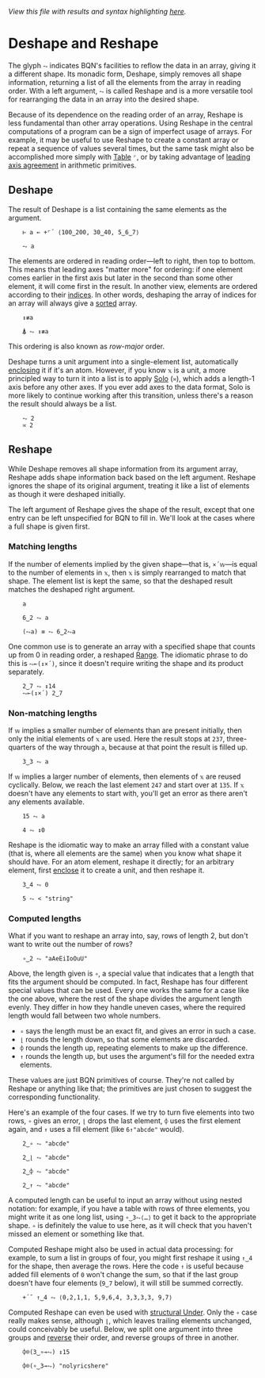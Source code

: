 *View this file with results and syntax highlighting [here](https://mlochbaum.github.io/BQN/doc/reshape.html).*

# Deshape and Reshape

<!--GEN
xt ← Highlight∘•Repr¨ 100‿0‿200+⌜0‿50+⌜↕7
d ← 64‿36

rc ← At "class=code|stroke-width=1.5|rx=12"
Ge ← "g"⊸At⊸Enc
g  ← "fill=currentColor|stroke-linecap=round|font-family=BQN,monospace"
dg ← "font-size=22px|fill=currentColor|opacity=0.9"
tg ← "font-size=18px|text-anchor=end"
bg ← "class=bluegreen|stroke-width=3|style=fill:none|opacity=0.7"
lg ← "stroke=#3b285c|fill=none|stroke-width=4|stroke-linejoin=round|opacity=0.5"

Text ← ("text" Attr "dy"‿"0.33em"∾Pos)⊸Enc
Pd ← ·∾∾¨⟜FmtNum
Path ← ("path"At⊣) Elt "d"⋈⊢

pad ← 48‿51 ⋄ sh ← 0‿0
dim ← (pad-0‿7) + ¯1⊑¨ tx‿ty ← pad+d× ¯1(⊑{⟨↕𝕨,⥊+⌜´(↕¨×·×`⌾⌽1+«)𝕩⟩}↓)≢xt
tb ← >0‿¯1⊸⊏¨tx‿ty
cg ← "font-size=19px|text-anchor=middle"
bp ← ⥊⌽(20×1.5‿¯1) (+⌾⊑ ≍ -⊸≍∘⊣)˘ 29‿21-⊸≍⊸+⍉tb

(((-∾+˜)64‿15)+sh∾dim) SVG g Ge ⟨
  "rect" Elt rc ∾ (Pos sh)∾"width"‿"height"≍˘FmtNum dim
  dg Ge 23‿¯2 Text "Index order"
  lg Path ∾⟨
    ('M'⌾⊑"L "⥊˜≠)⊸Pd ∾⥊ty≍˜⌜(-⊸≍20)+⊏tb
    (≠⥊"M l l "˙)⊸Pd ⥊ 24‿12⊸(-˜∾⊣∾-⌾⊑∘⊣)˘ ⍉>44‿0+0‿2‿5⊸⊏¨tx‿ty
  ⟩
  bg Path ("M hv" ∾˜⊸Pd bp) ∾ "m v" Pd 0‿16‿12
  tg Ge (⍉(tx+16)≍⌜ty) Text¨ ∾˝xt
⟩
-->

The glyph `⥊` indicates BQN's facilities to reflow the data in an array, giving it a different shape. Its monadic form, Deshape, simply removes all shape information, returning a list of all the elements from the array in reading order. With a left argument, `⥊` is called Reshape and is a more versatile tool for rearranging the data in an array into the desired shape.

Because of its dependence on the reading order of an array, Reshape is less fundamental than other array operations. Using Reshape in the central computations of a program can be a sign of imperfect usage of arrays. For example, it may be useful to use Reshape to create a constant array or repeat a sequence of values several times, but the same task might also be accomplished more simply with [Table](map.md#table) `⌜`, or by taking advantage of [leading axis agreement](leading.md#leading-axis-agreement) in arithmetic primitives.

## Deshape

The result of Deshape is a list containing the same elements as the argument.

        ⊢ a ← +⌜´ ⟨100‿200, 30‿40, 5‿6‿7⟩

        ⥊ a

The elements are ordered in reading order—left to right, then top to bottom. This means that leading axes "matter more" for ordering: if one element comes earlier in the first axis but later in the second than some other element, it will come first in the result. In another view, elements are ordered according to their [indices](indices.md). In other words, deshaping the array of indices for an array will always give a [sorted](order.md) array.

        ↕≢a

        ⍋ ⥊ ↕≢a

This ordering is also known as *row-major* order.

Deshape turns a unit argument into a single-element list, automatically [enclosing](enclose.md) it if it's an atom. However, if you know `𝕩` is a unit, a more principled way to turn it into a list is to apply [Solo](couple.md) (`≍`), which adds a length-1 axis before any other axes. If you ever add axes to the data format, Solo is more likely to continue working after this transition, unless there's a reason the result should always be a list.

        ⥊ 2
        ≍ 2

## Reshape

While Deshape removes all shape information from its argument array, Reshape adds shape information back based on the left argument. Reshape ignores the shape of its original argument, treating it like a list of elements as though it were deshaped initially.

The left argument of Reshape gives the shape of the result, except that one entry can be left unspecified for BQN to fill in. We'll look at the cases where a full shape is given first.

### Matching lengths

If the number of elements implied by the given shape—that is, `×´𝕨`—is equal to the number of elements in `𝕩`, then `𝕩` is simply rearranged to match that shape. The element list is kept the same, so that the deshaped result matches the deshaped right argument.

        a

        6‿2 ⥊ a

        (⥊a) ≡ ⥊ 6‿2⥊a

One common use is to generate an array with a specified shape that counts up from 0 in reading order, a reshaped [Range](range.md). The idiomatic phrase to do this is `⥊⟜(↕×´)`, since it doesn't require writing the shape and its product separately.

        2‿7 ⥊ ↕14
        ⥊⟜(↕×´) 2‿7

### Non-matching lengths

If `𝕨` implies a smaller number of elements than are present initially, then only the initial elements of `𝕩` are used. Here the result stops at `237`, three-quarters of the way through `a`, because at that point the result is filled up.

        3‿3 ⥊ a

If `𝕨` implies a larger number of elements, then elements of `𝕩` are reused cyclically. Below, we reach the last element `247` and start over at `135`. If `𝕩` doesn't have any elements to start with, you'll get an error as there aren't any elements available.

        15 ⥊ a

        4 ⥊ ↕0

Reshape is the idiomatic way to make an array filled with a constant value (that is, where all elements are the same) when you know what shape it should have. For an atom element, reshape it directly; for an arbitrary element, first [enclose](enclose.md) it to create a unit, and then reshape it.

        3‿4 ⥊ 0

        5 ⥊ < "string"

### Computed lengths

What if you want to reshape an array into, say, rows of length 2, but don't want to write out the number of rows?

        ∘‿2 ⥊ "aAeEiIoOuU"

Above, the length given is `∘`, a special value that indicates that a length that fits the argument should be computed. In fact, Reshape has four different special values that can be used. Every one works the same for a case like the one above, where the rest of the shape divides the argument length evenly. They differ in how they handle uneven cases, where the required length would fall between two whole numbers.

- `∘` says the length must be an exact fit, and gives an error in such a case.
- `⌊` rounds the length down, so that some elements are discarded.
- `⌽` rounds the length up, repeating elements to make up the difference.
- `↑` rounds the length up, but uses the argument's fill for the needed extra elements.

These values are just BQN primitives of course. They're not called by Reshape or anything like that; the primitives are just chosen to suggest the corresponding functionality.

Here's an example of the four cases. If we try to turn five elements into two rows, `∘` gives an error, `⌊` drops the last element, `⌽` uses the first element again, and `↑` uses a fill element (like `6↑"abcde"` would).

        2‿∘ ⥊ "abcde"

        2‿⌊ ⥊ "abcde"

        2‿⌽ ⥊ "abcde"

        2‿↑ ⥊ "abcde"

A computed length can be useful to input an array without using nested notation: for example, if you have a table with rows of three elements, you might write it as one long list, using `∘‿3⥊⟨…⟩` to get it back to the appropriate shape. `∘` is definitely the value to use here, as it will check that you haven't missed an element or something like that.

Computed Reshape might also be used in actual data processing: for example, to sum a list in groups of four, you might first reshape it using `↑‿4` for the shape, then average the rows. Here the code `↑` is useful because added fill elements of `0` won't change the sum, so that if the last group doesn't have four elements (`9‿7` below), it will still be summed correctly.

        +´˘ ↑‿4 ⥊ ⟨0,2,1,1, 5,9,6,4, 3,3,3,3, 9,7⟩

Computed Reshape can even be used with [structural Under](under.md#structural-under). Only the `∘` case really makes sense, although `⌊`, which leaves trailing elements unchanged, could conceivably be useful. Below, we split one argument into three groups and [reverse](reverse.md) their order, and reverse groups of three in another.

        ⌽⌾(3‿∘⊸⥊) ↕15

        ⌽⌾(∘‿3⊸⥊) "nolyricshere"
